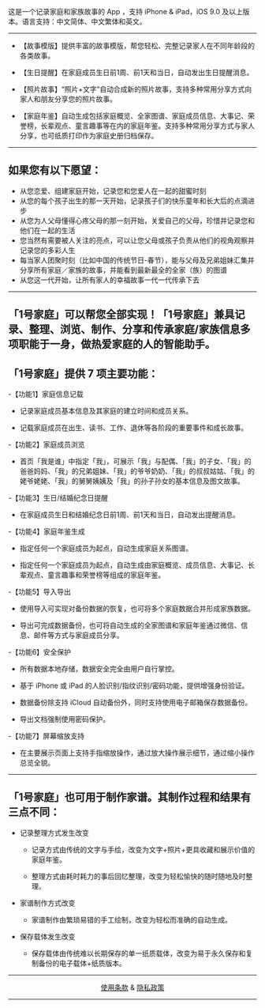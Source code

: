
这是一个记录家庭和家族故事的 App ，支持 iPhone & iPad，iOS 9.0 及以上版本。语言支持：中文简体、中文繁体和英文。

--------------------------------------------------------

* 【故事模版】提供丰富的故事模版，帮您轻松、完整记录家人在不同年龄段的各类故事。

* 【生日提醒】在家庭成员生日前1周、前1天和当日，自动发出生日提醒消息。

* 【照片故事】“照片+文字”自动合成新的照片故事，支持多种常用分享方式向家人和朋友分享您的照片故事。

* 【家庭年鉴】自动生成包括家庭概览、全家图谱、家庭成员信息、大事记、荣誉榜，长辈观点、童言趣事等在内的家庭年鉴。支持多种常用分享方式与家人分享，也可纸质打印作为家庭史册归档保存。

--------------------------------------------------------

如果您有以下愿望：
---------------

* 从您恋爱、组建家庭开始，记录您和您爱人在一起的甜蜜时刻
* 从您的每个孩子出生的那一天开始，记录孩子们的快乐童年和长大后的点滴进步
* 从您为人父母懂得心疼父母的那一刻开始，关爱自己的父母，珍惜并记录您和他们在一起的生活
* 您当然有需要被人关注的亮点，可以让您父母或孩子负责从他们的视角观察并记录您的多彩人生
* 每当家人团聚时刻（比如中国的传统节日-春节），能与父母及兄弟姐妹汇集并分享所有家庭／家族的故事，并能看到最新最全的全家（族）的图谱
* 从您这一代开始，让所有家人的幸福故事一代一代传承下去

----------------------------------------

「1号家庭」可以帮您全部实现！「1号家庭」兼具记录、整理、浏览、制作、分享和传承家庭/家族信息多项职能于一身，做热爱家庭的人的智能助手。
---------------

## 「1号家庭」提供 7 项主要功能：


 -【功能1】家庭信息记载
 
 
   - 记录家庭成员基本信息及其家庭的建立时间和成员关系。
   
 
   - 记载家庭成员在出生、读书、工作、退休等各阶段的重要事件和成长故事。
   
 

 -【功能2】家庭成员浏览
 
 
   - 首页「我是谁」中指定「我」，可展示「我」与配偶、「我」的子女、「我」的爸爸妈妈、「我」的兄弟姐妹、「我」的爷爷奶奶、「我」的叔叔姑姑、「我」的姥爷姥姥、「我」的舅舅姨姨及「我」的孙子孙女的基本信息及图文故事。
 

 -【功能3】生日/结婚纪念日提醒

   - 在家庭成员生日和结婚纪念日前1周、前1天和当日，自动发出提醒消息。


 -【功能4】家庭年鉴生成
 
 
   - 指定任何一个家庭成员为起点，自动生成家庭关系图谱。
   
 
   - 指定任何一个家庭成员为起点，自动生成由家庭概览、成员信息、大事记、长辈观点、童言趣事和荣誉榜等组成的家庭年鉴。
 

 -【功能5】导入导出
 
 
   - 使用导入可实现对备份数据的恢复，也可将多个家庭数据合并形成家族数据。
   
 
   - 导出可完成数据备份，也可将自动生成的全家图谱和家庭年鉴通过微信、信息、邮件等方式与家庭成员分享。
 

 -【功能6】安全保护
 
 
   - 所有数据本地存储，数据安全完全由用户自行掌控。
 
 
   - 基于 iPhone 或 iPad 的人脸识别/指纹识别/密码功能，提供增强身份验证。
 
 
   - 数据备份除支持 iCloud 自动备份外，同时支持使用电子邮箱保存数据备份。
 
 
   - 导出文档强制使用密码保护。
 

 -【功能7】屏幕缩放支持
 
 
   - 在主要展示页面上支持手指缩放操作，通过放大操作展示细节，通过缩小操作总览全貌。
 

------------------------

## 「1号家庭」也可用于制作家谱。其制作过程和结果有三点不同：


 - 记录整理方式发生改变

   - 记录方式由传统的文字与手绘，改变为文字+照片+更具收藏和展示价值的家庭年鉴。

   - 整理方式由耗时耗力的事后回忆整理，改变为轻松愉快的随时随地及时整理。

 - 家谱制作方式改变

   - 家谱制作由繁琐易错的手工绘制，改变为轻松而准确的自动生成。

 - 保存载体发生改变

   - 保存载体由传统难以长期保存的单一纸质载体，改变为易于永久保存和复制备份的电子载体+纸质版本。


--------------------------
<!-- [隐私政策](PrivacyPolicy.html) & [使用条款](TermsOfUse.html) -->

<center><a href="TermsOfUse.html">使用条款</a> & <a href="PrivacyPolicy.html">隐私政策</a></center>

--------------------------
